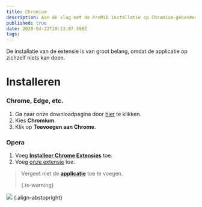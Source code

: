 ```yaml
---
title: Chromium
description: Aan de slag met de PreMiD installatie op Chromium-gebaseerde browsers
published: true
date: 2020-04-22T20:13:07.598Z
tags:
---
```


De installatie van de extensie is van groot belang, omdat de applicatie op zichzelf niets kan doen.

# Installeren
### Chrome, Edge, etc.
1. Ga naar onze downloadpagina door [hier](https://premid.app/downloads) te klikken.
2. Kies **Chromium**.
3. Klik op **Toevoegen aan Chrome**.

### Opera
1. Voeg **[Installeer Chrome Extensies](https://addons.opera.com/en/extensions/details/install-chrome-extensions/)** toe.
2. Voeg [onze extensie](https://premid.app/downloads) toe.

> Vergeet niet de [**applicatie**](/install) toe te voegen. 
> 
> {.is-warning}

![](https://img.icons8.com/color/2x/chrome.png) {.align-abstopright}